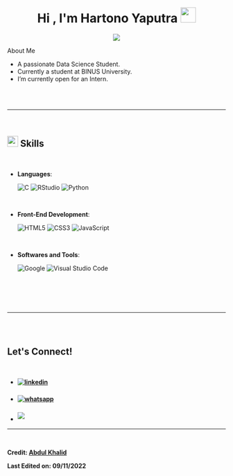 
<h1 align="center"><b>Hi , I'm Hartono Yaputra </b><img src="https://media.giphy.com/media/hvRJCLFzcasrR4ia7z/giphy.gif" width="35"></h1>
<!--  -->
<p align="center">
  <a href="https://github.com/DenverCoder1/readme-typing-svg"><img src="https://readme-typing-svg.herokuapp.com?font=Time+New+Roman&color=cyan&size=25&center=true&vCenter=true&width=600&height=100&lines=Data+Science+Student;++;Interested+in+Model+Deployment,;Data+Mining+&+Visualization;Turning+Data+into+Actionable+Solutions"></a>
</p>

<p> About Me </p>

- A passionate Data Science Student.
- Currently a student at BINUS University.
- I’m currently open for an Intern.
<br>
<br>

-----

<br>

## <img src="https://media2.giphy.com/media/QssGEmpkyEOhBCb7e1/giphy.gif?cid=ecf05e47a0n3gi1bfqntqmob8g9aid1oyj2wr3ds3mg700bl&rid=giphy.gif" width ="25"><b> Skills</b>
<br>

<p align="center">

- **Languages**:
    
    ![C](https://img.shields.io/badge/C%20-%232370ED.svg?style=for-the-badge&logo=c&logoColor=white)
    ![RStudio](https://img.shields.io/badge/RStudio-75AADB?style=for-the-badge&logo=RStudio&logoColor=white)
    ![Python](https://img.shields.io/badge/Python%20-%2314354C.svg?style=for-the-badge&logo=python&logoColor=white)

<br>   
    
- **Front-End Development**:

   ![HTML5](https://img.shields.io/badge/HTML5%20-%23E34F26.svg?style=for-the-badge&logo=html5&logoColor=white)
   ![CSS3](https://img.shields.io/badge/CSS%20-%231572B6.svg?style=for-the-badge&logo=css3&logoColor=white)
   ![JavaScript](https://img.shields.io/badge/JavaScript%20-%23F7DF1E.svg?style=for-the-badge&logo=javascript&logoColor=black)

<br>

- **Softwares and Tools**:

    ![Google](https://img.shields.io/badge/google-%234285F4.svg?style=for-the-badge&logo=google&logoColor=white)
    ![Visual Studio Code](https://img.shields.io/badge/Visual%20Studio%20Code-0078d7.svg?style=for-the-badge&logo=visual-studio-code&logoColor=white)

<br>


</p>

<br>
<br>

-----

<br>
<br>

## <b> Let's Connect!
<br>
<div align='left'>

<ul>

<li>
<a href="https://www.linkedin.com/in/hartono-yaputra/" target="_blank">
<img src="https://img.shields.io/badge/linkedin:  Hartono Yaputra-%2300acee.svg?color=405DE6&style=for-the-badge&logo=linkedin&logoColor=white" alt=linkedin style="margin-bottom: 5px;"/>
</a>
</li>

<br>

<li>
  <a href="https://wa.me/6281356425838" target="_blank">
    <img src="https://img.shields.io/badge/WhatsApp-25D366?style=for-the-badge&logo=whatsapp&logoColor=white" alt="whatsapp" style="margin-bottom: 5px;"/>
  </a>
</li>
<br>

<li>
<a href="mailto:hartono.yaputra@gmail.com" target="_blank">
<img src="https://img.shields.io/badge/gmail:  Hartono Yaputra-%23EA4335.svg?style=for-the-badge&logo=gmail&logoColor=white" t=mail style="margin-bottom: 5px;" />
</a>
</li>
	
</ul>
</div>

---

<br>

Credit: [Abdul Khalid](https://github.com/0xabdulkhalid)

Last Edited on: 09/11/2022
